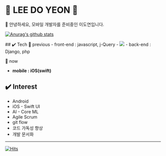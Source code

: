 <!--
**leedoyeon849/leedoyeon849** is a ✨ _special_ ✨ repository because its `README.md` (this file) appears on your GitHub profile.

Here are some ideas to get you started:

- 🔭 I’m currently working on ...
- 🌱 I’m currently learning ...
- 👯 I’m looking to collaborate on ...
- 🤔 I’m looking for help with ...
- 💬 Ask me about ...
- 📫 How to reach me: ...
- 😄 Pronouns: ...
- ⚡ Fun fact: ...
-->

# 🍦 LEE DO YEON 🍦 
📢 안녕하세요, 모바일 개발자를 준비중인 이도연입니다.

[![Anurag's github stats](https://github-readme-stats.vercel.app/api?username=leedoyeon849)](https://github.com/anuraghazra/github-readme-stats)

<div style="backgroundcolor="lightgray;">
## ✔️ Tech
🔘 previous
- front-end : javascript, j-Query
- <img src="https://img.shields.io/badge/javascript-F7DF1E?style=flat-square&logo=javascript&logoColor=FFFFFF"/>
- back-end : Django, php
</div>
  
🔘 now
- **mobile : iOS(swift)**

## ✔️ Interest
- Android
- iOS - Swift UI
- AI - Core ML
- Agile Scrum
- git flow
- 코드 가독성 향상
- 개발 문서화


---
[![Hits](https://hits.seeyoufarm.com/api/count/incr/badge.svg?url=https%3A%2F%2Fgithub.com%2Fgjbae1212%2Fhit-counter&count_bg=%23888888&title_bg=%23555555&icon=&icon_color=%23E7E7E7&title=hits&edge_flat=false)](https://hits.seeyoufarm.com)
